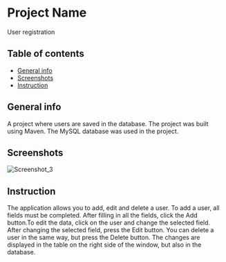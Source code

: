 # Project Name 
User registration

## Table of contents
* [General info](#general-info)
* [Screenshots](#screenshots)
* [Instruction](#instruction)

## General info
A project where users are saved in the database. The project was built using Maven. The MySQL database was used in the project.

## Screenshots
![Screenshot_3](https://user-images.githubusercontent.com/75620370/110834014-573ca280-829d-11eb-8bad-7aedded880a1.png)

## Instruction
The application allows you to add, edit and delete a user. To add a user, all fields must be completed. After filling in all the fields, click the Add button.To edit the data, click on the user and change the selected field. After changing the selected field, press the Edit button. You can delete a user in the same way, but press the Delete button. The changes are displayed in the table on the right side of the window, but also in the database.
